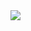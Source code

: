 <img align="right" src="https://visitor-badge.laobi.icu/badge?page_id=shreyasmc1234.shreyasmc1234" />
